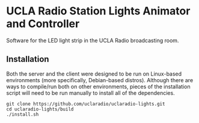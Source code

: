 # UCLA Radio Station Lights Animator and Controller
Software for the LED light strip in the UCLA Radio broadcasting room.

## Installation
Both the server and the client were designed to be run on Linux-based
environments (more specifically, Debian-based distros). Although there are ways
to compile/run both on other environments, pieces of the installation script
will need to be run manually to install all of the dependencies.

```shell
git clone https://github.com/uclaradio/uclaradio-lights.git
cd uclaradio-lights/build
./install.sh
```
